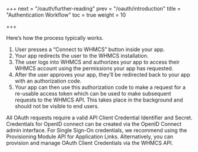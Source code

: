 +++
next = "/oauth/further-reading"
prev = "/oauth/introduction"
title = "Authentication Workflow"
toc = true
weight = 10

+++

Here’s how the process typically works.

1. User presses a “Connect to WHMCS” button inside your app.
2. Your app redirects the user to the WHMCS installation.
3. The user logs into WHMCS and authorizes your app to access their WHMCS account using the permissions your app has requested.
4. After the user approves your app, they’ll be redirected back to your app with an authorization code.
5. Your app can then use this authorization code to make a request for a re-usable access token which can be used to make subsequent requests to the WHMCS API. This takes place in the background and should not be visible to end users.

All OAuth requests require a valid API Client Credential Identifier and Secret. Credentials for OpenID connect can be created via the OpenID Connect admin interface. For Single Sign-On credentials, we recommend using the Provisioning Module API for Application Links. Alternatively, you can provision and manage OAuth Client Credentials via the WHMCS API.
